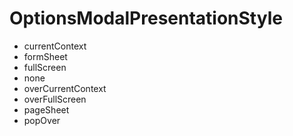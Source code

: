 # OptionsModalPresentationStyle

- currentContext
- formSheet
- fullScreen
- none
- overCurrentContext
- overFullScreen
- pageSheet
- popOver
